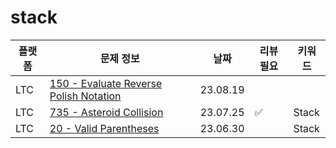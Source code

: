 # stack
| 플랫폼 | 문제 정보 | 날짜       | 리뷰 필요 | 키워드   |
|-----|-----|----------|-------|-------|
| LTC | [150 - Evaluate Reverse Polish Notation](https://leetcode.com/problems/evaluate-reverse-polish-notation/) | 23.08.19 | | |
| LTC | [735 - Asteroid Collision](https://leetcode.com/problems/asteroid-collision/) | 23.07.25 | ✅ | Stack |
| LTC | [20 - Valid Parentheses](https://leetcode.com/problems/valid-parentheses/) | 23.06.30 |       | Stack |

